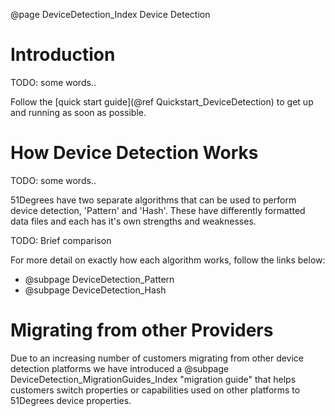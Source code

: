 @page DeviceDetection_Index Device Detection

# Introduction

TODO: some words..

Follow the [quick start guide](@ref Quickstart_DeviceDetection) to get up and running as soon as possible.

# How Device Detection Works

TODO: some words..

51Degrees have two separate algorithms that can be used to perform device detection, 'Pattern' and 'Hash'. 
These have differently formatted data files and each has it's own strengths and weaknesses.

TODO: Brief comparison

For more detail on exactly how each algorithm works, follow the links below:

- @subpage DeviceDetection_Pattern
- @subpage DeviceDetection_Hash

# Migrating from other Providers

Due to an increasing number of customers migrating from other device detection platforms we 
have introduced a @subpage DeviceDetection_MigrationGuides_Index "migration guide" that helps customers 
switch properties or capabilities used on other platforms to 51Degrees device properties. 

